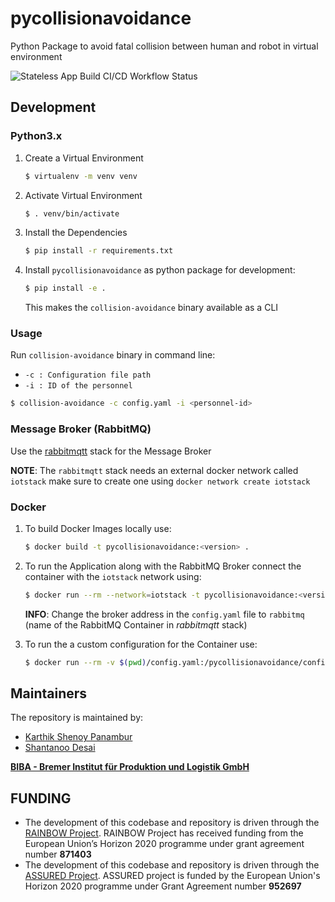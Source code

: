 # pycollisionavoidance
Python Package to avoid fatal collision between human and robot in virtual environment

![Stateless App Build CI/CD Workflow Status](https://github.com/virtual-origami/pycollisionavoidance/workflows/Stateless%20App%20Build%20CI/CD/badge.svg?branch=rainbow_v1)

## Development

### Python3.x

1. Create a Virtual Environment
   
    ```bash
   $ virtualenv -m venv venv
   ```
   
2. Activate Virtual Environment

    ```bash
    $ . venv/bin/activate 
    ```

3. Install the Dependencies

    ```bash
    $ pip install -r requirements.txt
    ```

4. Install `pycollisionavoidance` as python package for development:

    ```bash
   $ pip install -e .
   ```
   
   This makes the `collision-avoidance` binary available as a CLI

### Usage
Run `collision-avoidance` binary in command line:

- `-c : Configuration file path`
- `-i : ID of the personnel`

```bash
$ collision-avoidance -c config.yaml -i <personnel-id>
```

### Message Broker (RabbitMQ)

Use the [rabbitmqtt](https://github.com/virtual-origami/rabbitmqtt) stack for the Message Broker

__NOTE__: The `rabbitmqtt` stack needs an external docker network called `iotstack` make sure to create one using `docker network create iotstack`

### Docker

1. To build Docker Images locally use:

    ```bash
    $ docker build -t pycollisionavoidance:<version> .
    ```

2. To run the Application along with the RabbitMQ Broker connect the container with the `iotstack` network using:

    ```bash
    $ docker run --rm --network=iotstack -t pycollisionavoidance:<version> -c config.yaml -i <personnel-id>
    ```

    __INFO__: Change the broker address in the `config.yaml` file to `rabbitmq` (name of the RabbitMQ Container in _rabbitmqtt_ stack)

3. To run the a custom configuration for the Container use:

    ```bash
    $ docker run --rm -v $(pwd)/config.yaml:/pycollisionavoidance/config.yaml --network=iotstack -t pycollisionavoidance:<version> -c config.yaml -i <personnel-id>
    ```
## Maintainers
The repository is maintained by:

- [Karthik Shenoy Panambur](mailto:she@biba.uni-bremen.de)
- [Shantanoo Desai](mailto:des@biba.uni-bremen.de)

[__BIBA - Bremer Institut für Produktion und Logistik GmbH__](www.biba.uni-bremen.de)

## FUNDING
* The development of this codebase and repository is driven through the [RAINBOW Project](https://rainbow-h2020.eu/). RAINBOW Project has received funding from the European Union’s Horizon 2020 programme under grant agreement number __871403__
* The development of this codebase and repository is driven through the [ASSURED Project](https://www.project-assured.eu/). ASSURED project is funded by the European Union's Horizon 2020 programme under Grant Agreement number __952697__
